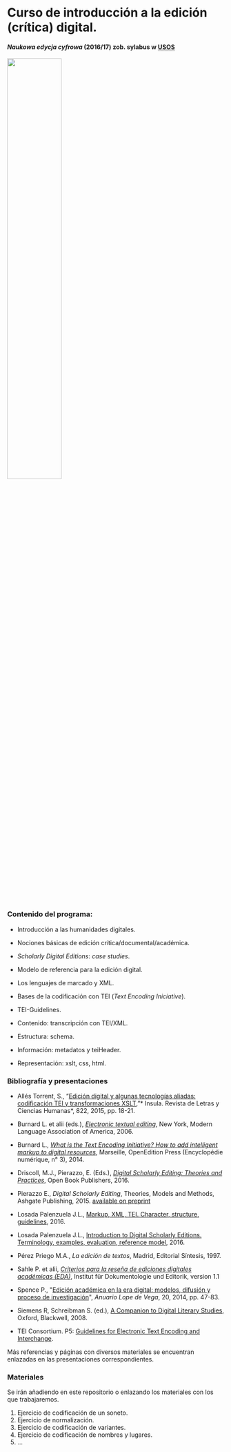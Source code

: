 # Curso de introducción a la edición (crítica) digital.

#### *Naukowa edycja cyfrowa*  (2016/17)  zob. sylabus w [USOS](https://usosweb.uni.wroc.pl)

<img src="https://raw.githubusercontent.com/editio/slides/gh-pages/imagenes/logo_UWr_ang.png" width="50%">

### Contenido del programa:

- Introducción a las humanidades digitales.

- Nociones básicas de edición crítica/documental/académica.

- *Scholarly Digital Editions*: *case studies*.

- Modelo de referencia para la edición digital.

- Los lenguajes de marcado y XML.

- Bases de la codificación con TEI (*Text Encoding Iniciative*).

- TEI-Guidelines.

- Contenido: transcripción con TEI/XML.

- Estructura: schema.

- Información: metadatos y teiHeader.

- Representación: xslt, css, html.

### Bibliografía y presentaciones

- Allés Torrent, S., “[Edición digital y algunas tecnologías aliadas: codificación TEI y transformaciones XSLT](https://academiccommons.columbia.edu/download/fedora_content/download/ac:189048/CONTENT/5.Insula-822-18-21.pdf),”* Insula. Revista de Letras y Ciencias Humanas*, 822, 2015, pp. 18-21.

- Burnard L. et alii (eds.), *[Electronic textual editing](http://www.tei-c.org/About/Archive_new/ETE/Preview/)*, New York, Modern Language Association of America, 2006.

- Burnard L., *[What is the Text Encoding Initiative? How to add intelligent markup to digital resources](http://books.openedition.org/oep/426)*, Marseille, OpenEdition Press (Encyclopédie numérique, n° 3), 2014.

- Driscoll, M.J., Pierazzo, E. (Eds.), *[Digital Scholarly Editing: Theories and Practices](http://www.openbookpublishers.com/product/483)*, Open Book Publishers, 2016. 
 
- Pierazzo E., *Digital Scholarly Editing*, Theories, Models and Methods, Ashgate Publishing, 2015. [available on preprint](https://hal.archives-ouvertes.fr/hal-01182162)

- Losada Palenzuela J.L., [Markup, XML, TEI. Character, structure, guidelines](http://editio.github.io/slides/xml-tei), 2016.

- Losada Palenzuela J.L., [Introduction to Digital Scholarly Editions. Terminology, examples, evaluation, reference model](http://editio.github.io/slides/editions), 2016.

- Pérez Priego M.A., *La edición de textos*, Madrid, Editorial Síntesis, 1997.

- Sahle P. et alii, [*Criterios para la reseña de ediciones digitales académicas (EDA)*](http://www.i-d-e.de/publikationen/weitereschriften/criterios-version-1-1/), Institut für Dokumentologie und Editorik, version 1.1   

- Spence P., "[Edición académica en la era digital: modelos, difusión y proceso de investigación](http://revistes.uab.cat/anuariolopedevega/article/view/v20-spence/pdf)", *Anuario Lope de Vega*, 20, 2014, pp. 47-83.

- Siemens R, Schreibman S. (ed.), [A Companion to Digital Literary Studies](http://www.digitalhumanities.org/companionDLS), Oxford, Blackwell, 2008.

- TEI Consortium. P5: [Guidelines for Electronic Text Encoding and Interchange](http://www.tei-c.org/release/doc/tei-p5-doc/en/html).

Más referencias y páginas con diversos materiales se encuentran enlazadas en las presentaciones correspondientes.

### Materiales

Se irán añadiendo en este repositorio o enlazando los materiales con los que trabajaremos. 

1. Ejercicio de codificación de un soneto. 
2. Ejercicio de normalización. 
3. Ejercicio de codificación de variantes.
4. Ejercicio de codificación de nombres y lugares.
5. ...